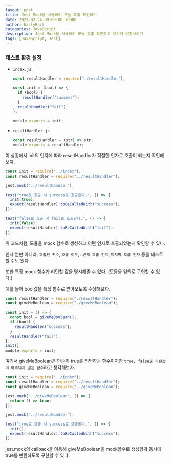 ```yaml
---
layout: post
title: Jest Mock을 사용하여 모듈 호출 확인하기
date: 2021-02-24 09:00:00 +0900
author: EarlyHail
categories: JavaScript
description: Jest Mock을 사용하여 모듈 호출 확인하고 데이터 반환시키기
tags: [JavaScript, Jest]
---
```


### 테스트 환경 설정

- `index.js`

  ```javascript
  const resultHandler = require("./resultHandler");

  const init = (bool) => {
    if (bool) {
      resultHandler("success");
    }
    resultHandler("fail");
  };

  module.exports = init;
  ```

- `resultHandler.js`

  ```javascript
  const resultHandler = (str) => str;
  module.exports = resultHandler;
  ```

이 상황에서 init의 인자에 따라 resultHandler가 적절한 인자로 호출이 되는지 확인해보자.

```javascript
const init = require("../index");
const resultHandler = require("../resultHandler");

jest.mock("../resultHandler");

test("true로 호출 시 success로 호출된다.", () => {
  init(true);
  expect(resultHandler).toBeCalledWith("success");
});

test("false로 호출 시 fail로 호출된다.", () => {
  init(false);
  expect(resultHandler).toBeCalledWith("fail");
});
```

위 코드처럼, 모듈을 mock 함수로 생성하고 어떤 인자로 호출되었는지 확인할 수 있다.

인자 뿐만 아니라, `호출된 횟수`, `호출 여부`, `n번째 호출 인자`, `마지막 호출 인자` 등을 테스트할 수도 있다.

또한 특정 mock 함수가 리턴할 값을 명시해줄 수 있다. (모듈을 임의로 구현할 수 있다.)

예를 들어 bool값을 특정 함수로 받아오도록 수정해보자.

```javascript
const resultHandler = require("./resultHandler");
const giveMeBoolean = require("./giveMeBoolean");

const init = () => {
  const bool = giveMeBoolean();
  if (bool) {
    resultHandler("success");
  }
  resultHandler("fail");
};
init();
module.exports = init;
```

여기서 giveMeBoolean은 단순히 true를 리턴하는 함수이지만 `true, false중 리턴값이 예측되지 않는 함수`라고 생각해보자.

```javascript
const init = require("../index");
const resultHandler = require("../resultHandler");
const giveMeBoolean = require("../giveMeBoolean");

jest.mock("../giveMeBoolean", () => {
  return () => true;
});

jest.mock("../resultHandler");

test("true로 호출 시 success로 호출된다.", () => {
  init();
  expect(resultHandler).toBeCalledWith("success");
});
```

jest.mock의 callback을 이용해 giveMeBoolean을 mock함수로 생성함과 동시에 true를 반환하도록 구현할 수 있다.
